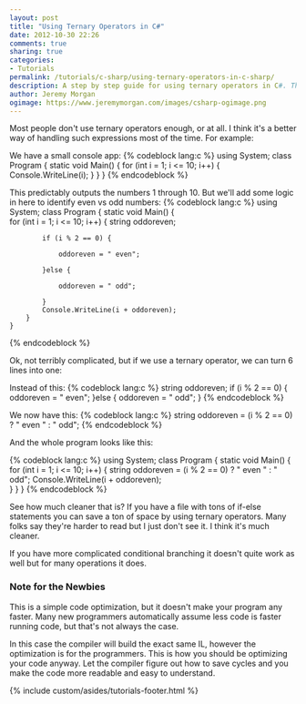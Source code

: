 ```yaml
---
layout: post
title: "Using Ternary Operators in C#"
date: 2012-10-30 22:26
comments: true
sharing: true
categories:
- Tutorials
permalink: /tutorials/c-sharp/using-ternary-operators-in-c-sharp/
description: A step by step guide for using ternary operators in C#. These operators can simplify and clean up your code.
author: Jeremy Morgan
ogimage: https://www.jeremymorgan.com/images/csharp-ogimage.png
---
```


Most people don't use ternary operators enough, or at all. I think it's a better way of handling such expressions most of the time. For example:
<!-- more --> 
We have a small console app:
{% codeblock lang:c %}
using System;
class Program
{
	static void Main()
    {
		for (int i = 1; i <= 10; i++)
        {
			Console.WriteLine(i);
        }
    }
}
{% endcodeblock %}

This predictably outputs the numbers 1 through 10. But we'll add some logic in here to identify even vs odd numbers:
{% codeblock lang:c %}
using System;
class Program
{
	static void Main()
    {    
		for (int i = 1; i <= 10; i++)
        {
    	string oddoreven;
		
			if (i % 2 == 0) {
			
				oddoreven = " even";
				
			}else {
			
				oddoreven = " odd";
				
			}
			Console.WriteLine(i + oddoreven);		
        }
    }
{% endcodeblock %}

Ok, not terribly complicated, but if we use a ternary operator, we can turn 6 lines into one:

Instead of this:
{% codeblock lang:c %}
string oddoreven;
	if (i % 2 == 0) {
		oddoreven = " even";
	}else {
		oddoreven = " odd";
	}
{% endcodeblock %}
    
We now have this:
{% codeblock lang:c %}
string oddoreven = (i % 2 == 0) ? " even " : " odd";
{% endcodeblock %}

And the whole program looks like this: 

{% codeblock lang:c %}
using System;
class Program
{
	static void Main()
	{
		for (int i = 1; i <= 10; i++)
        {
			string oddoreven = (i % 2 == 0) ? " even " : " odd";
    		Console.WriteLine(i + oddoreven);		
        }
	}
}
{% endcodeblock %}

See how much cleaner that is? If you have a file with tons of if-else statements you can save a ton of space by using ternary operators. Many folks say they're harder to read but I just don't see it. I think it's much cleaner.

If you have more complicated conditional branching it doesn't quite work as well but for many operations it does. 



### Note for the Newbies

This is a simple code optimization, but it doesn't make your program any faster. Many new programmers automatically assume less code is faster running code, but that's not always the case. 

In this case the compiler will build the exact same IL, however the optimization is for the programmers. This is how you should be optimizing your code anyway. Let the compiler figure out how to save cycles and you make the code more readable and easy to understand.

{% include custom/asides/tutorials-footer.html %}

